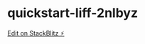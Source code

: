 # quickstart-liff-2nlbyz

[Edit on StackBlitz ⚡️](https://stackblitz.com/edit/quickstart-liff-2nlbyz)